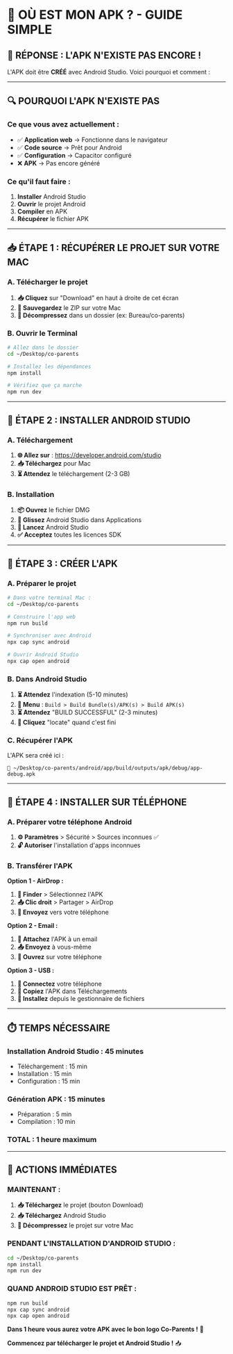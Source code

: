 # 📱 OÙ EST MON APK ? - GUIDE SIMPLE

## 🚨 **RÉPONSE : L'APK N'EXISTE PAS ENCORE !**

L'APK doit être **CRÉÉ** avec Android Studio. Voici pourquoi et comment :

---

## 🔍 **POURQUOI L'APK N'EXISTE PAS**

### **Ce que vous avez actuellement :**
- ✅ **Application web** → Fonctionne dans le navigateur
- ✅ **Code source** → Prêt pour Android
- ✅ **Configuration** → Capacitor configuré
- ❌ **APK** → Pas encore généré

### **Ce qu'il faut faire :**
1. **Installer** Android Studio
2. **Ouvrir** le projet Android
3. **Compiler** en APK
4. **Récupérer** le fichier APK

---

## 📥 **ÉTAPE 1 : RÉCUPÉRER LE PROJET SUR VOTRE MAC**

### **A. Télécharger le projet**
1. **📥 Cliquez** sur "Download" en haut à droite de cet écran
2. **📁 Sauvegardez** le ZIP sur votre Mac
3. **📂 Décompressez** dans un dossier (ex: Bureau/co-parents)

### **B. Ouvrir le Terminal**
```bash
# Allez dans le dossier
cd ~/Desktop/co-parents

# Installez les dépendances
npm install

# Vérifiez que ça marche
npm run dev
```

---

## 🔧 **ÉTAPE 2 : INSTALLER ANDROID STUDIO**

### **A. Téléchargement**
1. **🌐 Allez sur** : https://developer.android.com/studio
2. **📥 Téléchargez** pour Mac
3. **⏳ Attendez** le téléchargement (2-3 GB)

### **B. Installation**
1. **📦 Ouvrez** le fichier DMG
2. **📁 Glissez** Android Studio dans Applications
3. **🚀 Lancez** Android Studio
4. **✅ Acceptez** toutes les licences SDK

---

## 📱 **ÉTAPE 3 : CRÉER L'APK**

### **A. Préparer le projet**
```bash
# Dans votre terminal Mac :
cd ~/Desktop/co-parents

# Construire l'app web
npm run build

# Synchroniser avec Android
npx cap sync android

# Ouvrir Android Studio
npx cap open android
```

### **B. Dans Android Studio**
1. **⏳ Attendez** l'indexation (5-10 minutes)
2. **🔨 Menu** : `Build > Build Bundle(s)/APK(s) > Build APK(s)`
3. **⏳ Attendez** "BUILD SUCCESSFUL" (2-3 minutes)
4. **📁 Cliquez** "locate" quand c'est fini

### **C. Récupérer l'APK**
L'APK sera créé ici :
```
📁 ~/Desktop/co-parents/android/app/build/outputs/apk/debug/app-debug.apk
```

---

## 📲 **ÉTAPE 4 : INSTALLER SUR TÉLÉPHONE**

### **A. Préparer votre téléphone Android**
1. **⚙️ Paramètres** > Sécurité > Sources inconnues ✅
2. **🔓 Autoriser** l'installation d'apps inconnues

### **B. Transférer l'APK**
**Option 1 - AirDrop :**
1. **📁 Finder** > Sélectionnez l'APK
2. **📤 Clic droit** > Partager > AirDrop
3. **📱 Envoyez** vers votre téléphone

**Option 2 - Email :**
1. **📧 Attachez** l'APK à un email
2. **📤 Envoyez** à vous-même
3. **📱 Ouvrez** sur votre téléphone

**Option 3 - USB :**
1. **🔌 Connectez** votre téléphone
2. **📁 Copiez** l'APK dans Téléchargements
3. **📱 Installez** depuis le gestionnaire de fichiers

---

## ⏱️ **TEMPS NÉCESSAIRE**

### **Installation Android Studio :** 45 minutes
- Téléchargement : 15 min
- Installation : 15 min
- Configuration : 15 min

### **Génération APK :** 15 minutes
- Préparation : 5 min
- Compilation : 10 min

### **TOTAL :** 1 heure maximum

---

## 🎯 **ACTIONS IMMÉDIATES**

### **MAINTENANT :**
1. **📥 Téléchargez** le projet (bouton Download)
2. **📥 Téléchargez** Android Studio
3. **📂 Décompressez** le projet sur votre Mac

### **PENDANT L'INSTALLATION D'ANDROID STUDIO :**
```bash
cd ~/Desktop/co-parents
npm install
npm run dev
```

### **QUAND ANDROID STUDIO EST PRÊT :**
```bash
npm run build
npx cap sync android
npx cap open android
```

**Dans 1 heure vous aurez votre APK avec le bon logo Co-Parents !** 🚀

**Commencez par télécharger le projet et Android Studio !** 📥